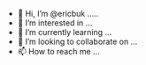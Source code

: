 - 👋 Hi, I’m @ericbuk .....
- 👀 I’m interested in ...
- 🌱 I’m currently learning ...
- 💞️ I’m looking to collaborate on ...
- 📫 How to reach me ...

<!---
ericbuk/ericbuk is a ✨ special ✨ repository because its `README.md` (this file) appears on your GitHub profile.
You can click the Preview link to take a look at your changes.
--->
